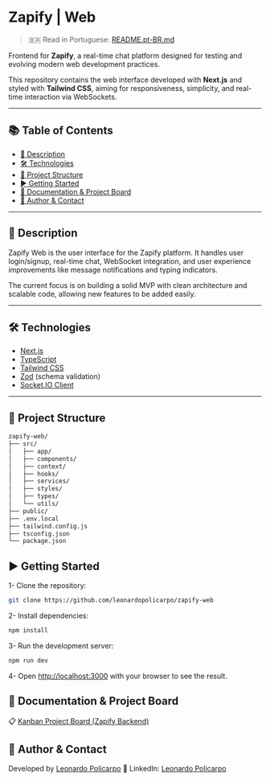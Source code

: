 # Zapify | Web

> 🇧🇷 Read in Portuguese: [README.pt-BR.md](./README.pt-BR.md)

Frontend for **Zapify**, a real-time chat platform designed for testing and evolving modern web development practices.

This repository contains the web interface developed with **Next.js** and styled with **Tailwind CSS**, aiming for responsiveness, simplicity, and real-time interaction via WebSockets.

---

## 📚 Table of Contents

- [📄 Description](#-description)
- [🛠 Technologies](#-technologies)
- [📁 Project Structure](#-project-structure)
- [▶️ Getting Started](#-getting-started)
- [📌 Documentation & Project Board](#-documentation--project-board)
- [🧠 Author & Contact](#-author--contact)

---

## 📄 Description

Zapify Web is the user interface for the Zapify platform. It handles user login/signup, real-time chat, WebSocket integration, and user experience improvements like message notifications and typing indicators.

The current focus is on building a solid MVP with clean architecture and scalable code, allowing new features to be added easily.

---

## 🛠 Technologies

- [Next.js](https://nextjs.org/)
- [TypeScript](https://www.typescriptlang.org/)
- [Tailwind CSS](https://tailwindcss.com/)
- [Zod](https://zod.dev/) (schema validation)
- [Socket.IO Client](https://socket.io/)

---

## 📁 Project Structure

```bash
zapify-web/
├── src/
│   ├── app/
│   ├── components/
│   ├── context/
│   ├── hooks/
│   ├── services/
│   ├── styles/
│   ├── types/
│   └── utils/
├── public/
├── .env.local
├── tailwind.config.js
├── tsconfig.json
└── package.json
```


## ▶️ Getting Started

1- Clone the repository:

```bash
git clone https://github.com/leonardopolicarpo/zapify-web
```

2- Install dependencies:

```bash
npm install
```

3- Run the development server:

```bash
npm run dev
```

4- Open [http://localhost:3000](http://localhost:3000) with your browser to see the result.


## 📌 Documentation & Project Board

📋 [Kanban Project Board (Zapify Backend)](https://github.com/users/leonardopolicarpo/projects/3)

## 🧠 Author & Contact

Developed by [Leonardo Policarpo](https://github.com/leonardopolicarpo)
🔗 LinkedIn: [Leonardo Policarpo](https://www.linkedin.com/in/leonardodumont/)